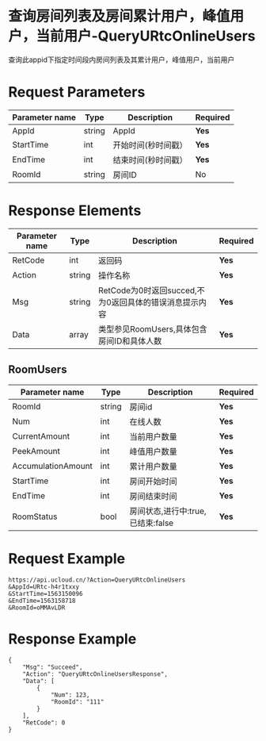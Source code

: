 # 查询房间列表及房间累计用户，峰值用户，当前用户-QueryURtcOnlineUsers

查询此appid下指定时间段内房间列表及其累计用户，峰值用户，当前用户

# Request Parameters
|Parameter name|Type|Description|Required|
|---|---|---|---|
|AppId|string|AppId|**Yes**|
|StartTime|int|开始时间(秒时间戳）|**Yes**|
|EndTime|int|结束时间(秒时间戳）|**Yes**|
|RoomId|string|房间ID|No|

# Response Elements
|Parameter name|Type|Description|Required|
|---|---|---|---|
|RetCode|int|返回码|**Yes**|
|Action|string|操作名称|**Yes**|
|Msg|string|RetCode为0时返回succed,不为0返回具体的错误消息提示内容|**Yes**|
|Data|array|类型参见RoomUsers,具体包含房间ID和具体人数|**Yes**|

## RoomUsers
|Parameter name|Type|Description|Required|
|---|---|---|---|
|RoomId|string|房间id|**Yes**|
|Num|int|在线人数|**Yes**|
|CurrentAmount|int|当前用户数量|**Yes**|
|PeekAmount|int|峰值用户数量|**Yes**|
|AccumulationAmount|int|累计用户数量|**Yes**|
|StartTime|int|房间开始时间|**Yes**|
|EndTime|int|房间结束时间|**Yes**|
|RoomStatus|bool|房间状态,进行中:true,已结束:false|**Yes**|

# Request Example
```
https://api.ucloud.cn/?Action=QueryURtcOnlineUsers
&AppId=URtc-h4r1txxy
&StartTime=1563150096
&EndTime=1563158718
&RoomId=oMMAvLDR
```

# Response Example
```
{
    "Msg": "Succeed", 
    "Action": "QueryURtcOnlineUsersResponse", 
    "Data": [
        {
            "Num": 123, 
            "RoomId": "111"
        }
    ], 
    "RetCode": 0
}
```

